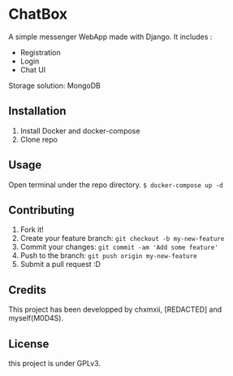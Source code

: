 # ChatBox

A simple messenger WebApp made with Django.
It includes :
- Registration
- Login
- Chat UI

Storage solution: MongoDB

## Installation

1. Install Docker and docker-compose
2. Clone repo

## Usage

Open terminal under the repo directory. 
`$ docker-compose up -d`

## Contributing

1. Fork it!
2. Create your feature branch: `git checkout -b my-new-feature`
3. Commit your changes: `git commit -am 'Add some feature'`
4. Push to the branch: `git push origin my-new-feature`
5. Submit a pull request :D


## Credits

This project has been developped by chxmxii, [REDACTED] and myself(M0D4S).

## License

this project is under GPLv3.
